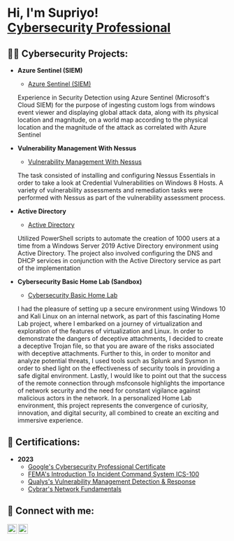 <h1>Hi, I'm Supriyo! <br/><a href="https://www.linkedin.com/in/supriyo-das-eiu/">Cybersecurity Professional</a></h1>

<h2>👨‍💻 Cybersecurity Projects:</h2>

- <b>Azure Sentinel (SIEM)</b>
  - [Azure Sentinel (SIEM)](https://github.com/sdasr7/Azure-Sentinel-SIEM-)
  <p>Experience in Security Detection using Azure Sentinel (Microsoft's Cloud SIEM) for the purpose of ingesting custom logs from windows event viewer and displaying global attack data, along with its physical location and magnitude, 
    on a world map according to the physical location and the magnitude of the attack as correlated with Azure Sentinel<p>
  
- <b>Vulnerability Management With Nessus</b>
  - [Vulnerability Management With Nessus](https://github.com/sdasr7/-Nessus-Vulnerability-Management-)
  <p>The task consisted of installing and configuring Nessus Essentials in order to take a look at Credential Vulnerabilities on Windows 8 Hosts. A variety of vulnerability assessments and remediation tasks were performed with Nessus 
    as part of the vulnerability assessment process.</p>
  
- <b>Active Directory</b>
  - [Active Directory](https://github.com/sdasr7/Active-Directory)
  <p>Utilized PowerShell scripts to automate the creation of 1000 users at a time from a Windows Server 2019 Active Directory environment using Active Directory. The project also involved configuring the DNS and DHCP services in conjunction with the Active Directory 
    service as part of the implementation</p>

- <b>Cybersecurity Basic Home Lab (Sandbox)</b>
  - [Cybersecurity Basic Home Lab](https://github.com/Dilpreet09/Cyber-Security-Basic-Home-Lab-)
  <p>I had the pleasure of setting up a secure environment using Windows 10 and Kali Linux on an internal network, as part of this fascinating Home Lab project, where I embarked on a journey of virtualization and exploration of the features of virtualization and Linux. In order to demonstrate the dangers of deceptive attachments, I decided to create a deceptive Trojan file, so that you are aware of the risks associated with deceptive attachments. Further to this, in order to monitor and analyze potential threats, I used tools such as Splunk and Sysmon in order to shed light on the effectiveness of security tools in providing a safe digital environment. Lastly, I would like to point out that the success of the remote connection through msfconsole highlights the importance of network security and the need for constant vigilance against malicious actors in the network. In a personalized Home Lab environment, this project represents the convergence of curiosity, innovation, and digital security, all combined to create an exciting and immersive experience.</p>
 

<h2>📃 Certifications:</h2>

- <b>2023</b>
  - [Google's Cybersecurity Professional Certificate](https://www.coursera.org/account/accomplishments/specialization/certificate/K2E997XGY849)
  - [FEMA's Introduction To Incident Command System ICS-100](https://drive.google.com/file/d/1PfcQaUnBgWlqftDlg1GlHeWrOPVyThp-/view?usp=drive_link)
  - [Qualys's Vulnerability Management Detection & Response ](https://drive.google.com/file/d/11GW01vNZiM_-oevW8zDQzZIM1sOTkasx/view?usp=drive_link)
  - [Cybrar's Network Fundamentals](https://drive.google.com/file/d/1VlugUjPkbx-pxfki3nl_3qhY_hmuF4OZ/view?usp=drive_link)

<h2> 🤳 Connect with me:</h2>

[<img align="left" alt="JoshMadakor | Twitter" width="22px" src="https://img.icons8.com/ios-filled/50/twitterx--v1.png" />][twitter] 
[<img align="left" alt="JoshMadakor | LinkedIn" width="22px" src="https://cdn.jsdelivr.net/npm/simple-icons@v3/icons/linkedin.svg" />][linkedin]

[twitter]: https://x.com/Supriyo_Das30?t=utcbkMi_RHJ22RK5uokFtg&s=03
[linkedin]: https://www.linkedin.com/in/supriyo-das-eiu/

<!--
**joshmadakor1/joshmadakor1** is a ✨ _special_ ✨ repository because its `README.md` (this file) appears on your GitHub profile.

Here are some ideas to get you started:

- 🔭 I’m currently working on ...
- 🌱 I’m currently learning ...
- 👯 I’m looking to collaborate on ...
- 🤔 I’m looking for help with ...
- 💬 Ask me about ...
- 📫 How to reach me: ...
- 😄 Pronouns: ...
- ⚡ Fun fact: ...
-->

